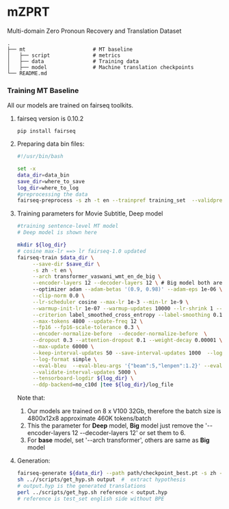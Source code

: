 # mZPRT

Multi-domain Zero Pronoun Recovery and Translation Dataset

    .
    ├── mt                      # MT baseline
    │   ├── script              # metrics
    │   ├── data                # Training data
    │   ├── model               # Machine translation checkpoints
    └── README.md



### Training MT Baseline

All our models are trained on fairseq toolkits.

1. fairseq version is 0.10.2

   ```
   pip install fairseq 
   ```

2. Preparing data bin files:

   ```bash
   #!/usr/bin/bash
   
   set -x
   data_dir=data_bin
   save_dir=where_to_save
   log_dir=where_to_log
   #preprocessing the data
   fairseq-preprocess -s zh -t en --trainpref training_set  --validpref valid_set --testpref test_set --destdir ${data_dir} --workers 20 
   ```

3. Training parameters for Movie Subtitle, Deep model

   ```bash
   #training sentence-level MT model
   # Deep model is shown here
   
   mkdir ${log_dir}
   # cosine max-lr ==> lr fairseq-1.0 updated
   fairseq-train $data_dir \
        --save-dir $save_dir \
        -s zh -t en \
        --arch transformer_vaswani_wmt_en_de_big \
        --encoder-layers 12 --decoder-layers 12 \ # Big model both are 6
        --optimizer adam --adam-betas '(0.9, 0.98)' --adam-eps 1e-06 \
        --clip-norm 0.0 \
        --lr-scheduler cosine --max-lr 1e-3 --min-lr 1e-9 \
        --warmup-init-lr 1e-07 --warmup-updates 10000 --lr-shrink 1 --lr-period-updates 50000 \
        --criterion label_smoothed_cross_entropy --label-smoothing 0.1 \
        --max-tokens 4800 --update-freq 12 \
        --fp16 --fp16-scale-tolerance 0.3 \
        --encoder-normalize-before  --decoder-normalize-before  \
        --dropout 0.3 --attention-dropout 0.1 --weight-decay 0.00001 \
        --max-update 60000 \
        --keep-interval-updates 50 --save-interval-updates 1000  --log-interval 100 --no-epoch-checkpoints \
        --log-format simple \
        --eval-bleu  --eval-bleu-args '{"beam":5,"lenpen":1.2}' --eval-bleu-remove-bpe \
        --validate-interval-updates 5000 \
        --tensorboard-logdir ${log_dir} \
        --ddp-backend=no_c10d |tee ${log_dir}/log_file
   ```
   
   Note that:
   
   1.  Our models are trained on 8 x V100 32Gb, therefore the batch size is 4800x12x8 approximate 460K tokens/batch
   2.  This the parameter for **Deep** model, **Big** model just remove the '--encoder-layers 12 --decoder-layers 12' or set them to 6.
   3.  For **base** model, set '--arch transformer', others are same as **Big** model
   
4. Generation:

   ```bash
   fairseq-generate ${data_dir} --path path/checkpoint_best.pt -s zh -t en --lenpen 1.2 --remove-bpe --beam 5 > output
   sh ..//scripts/get_hyp.sh output  #  extract hypothesis
   # output.hyp is the generated translations
   perl ../scripts/get_hyp.sh reference < output.hyp
   # reference is test_set english side without BPE
   ```

   

